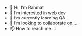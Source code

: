 - 👋 Hi, I’m Rahmat
- 👀 I’m interested in web dev
- 🌱 I’m currently learning QA
- 💞️ I’m looking to collaborate on ...
- 📫 How to reach me ...

<!---
xrahmat/xrahmat is a ✨ special ✨ repository because its `README.md` (this file) appears on your GitHub profile.
You can click the Preview link to take a look at your changes.
--->
